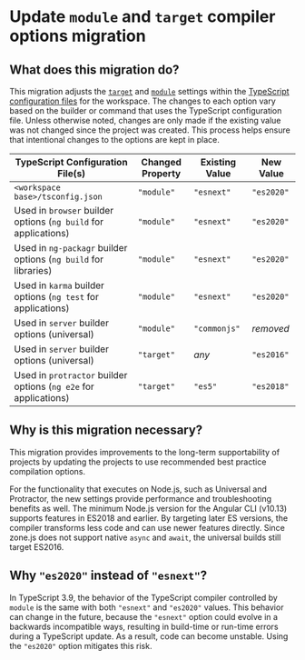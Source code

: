 # Update `module` and `target` compiler options migration

## What does this migration do?

This migration adjusts the [`target`](https://www.typescriptlang.org/tsconfig#target) and [`module`](https://www.typescriptlang.org/tsconfig#module) settings within the [TypeScript configuration files](guide/typescript-configuration) for the workspace.
The changes to each option vary based on the builder or command that uses the TypeScript configuration file.
Unless otherwise noted, changes are only made if the existing value was not changed since the project was created.
This process helps ensure that intentional changes to the options are kept in place.

| TypeScript Configuration File(s)                                                                  | Changed Property | Existing Value | New Value  |
| ------------------------------------------------------------------------------------------------- | ---------------- | -------------- | ---------- |
| `<workspace base>/tsconfig.json`                                                                  | `"module"`       | `"esnext"`     | `"es2020"` |
| Used in <code class="no-auto-link">browser</code>  builder options (`ng build` for applications)  | `"module"`       | `"esnext"`     | `"es2020"` |
| Used in `ng-packagr` builder options (`ng build` for libraries)                                   | `"module"`       | `"esnext"`     | `"es2020"` |
| Used in `karma` builder options (`ng test` for applications)                                      | `"module"`       | `"esnext"`     | `"es2020"` |
| Used in `server` builder options (universal)                                                      | `"module"`       | `"commonjs"`   | _removed_  |
| Used in `server` builder options (universal)                                                      | `"target"`       | _any_          | `"es2016"` |
| Used in `protractor` builder options (`ng e2e` for applications)                                  | `"target"`       | `"es5"`        | `"es2018"` |

## Why is this migration necessary?

This migration provides improvements to the long-term supportability of projects by updating the projects to use recommended best practice compilation options.

For the functionality that executes on Node.js, such as Universal and Protractor, the new settings provide performance and troubleshooting benefits as well.
The minimum Node.js version for the Angular CLI (v10.13) supports features in ES2018 and earlier.
By targeting later ES versions, the compiler transforms less code and can use newer features directly.
Since zone.js does not support native <code class="no-auto-link">async</code> and `await`, the universal builds still target ES2016.

## Why `"es2020"` instead of `"esnext"`?

In TypeScript 3.9, the behavior of the TypeScript compiler controlled by `module` is the same with both `"esnext"` and `"es2020"` values.
This behavior can change in the future, because the `"esnext"` option could evolve in a backwards incompatible ways, resulting in build-time or run-time errors during a TypeScript update.
As a result, code can become unstable. Using the `"es2020"` option mitigates this risk.
